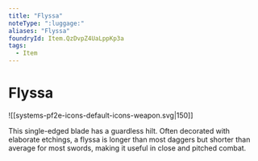 ```yaml
---
title: "Flyssa"
noteType: ":luggage:"
aliases: "Flyssa"
foundryId: Item.QzDvpZ4UaLppKp3a
tags:
  - Item
---
```


# Flyssa
![[systems-pf2e-icons-default-icons-weapon.svg|150]]

This single-edged blade has a guardless hilt. Often decorated with elaborate etchings, a flyssa is longer than most daggers but shorter than average for most swords, making it useful in close and pitched combat.

